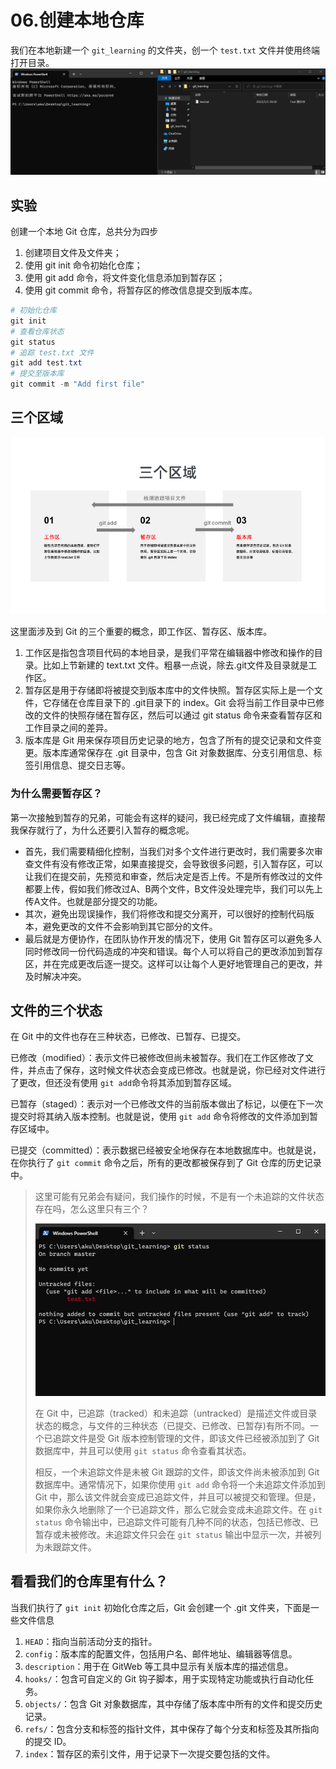 # 06.创建本地仓库

我们在本地新建一个 `git_learning` 的文件夹，创一个 `test.txt` 文件并使用终端打开目录。
![1](images/6-1.png)

## 实验

创建一个本地 Git 仓库，总共分为四步

1. 创建项目文件及文件夹；
2. 使用 git init 命令初始化仓库；
3. 使用 git add 命令，将文件变化信息添加到暂存区；
4. 使用 git commit 命令，将暂存区的修改信息提交到版本库。

```powershell
# 初始化仓库
git init
# 查看仓库状态
git status
# 追踪 test.txt 文件
git add test.txt
# 提交至版本库
git commit -m "Add first file"
```

## 三个区域

![2](images/6-2.png)

这里面涉及到 Git 的三个重要的概念，即工作区、暂存区、版本库。

1. 工作区是指包含项目代码的本地目录，是我们平常在编辑器中修改和操作的目录。比如上节新建的 text.txt 文件。粗暴一点说，除去.git文件及目录就是工作区。
2. 暂存区是用于存储即将被提交到版本库中的文件快照。暂存区实际上是一个文件，它存储在仓库目录下的 .git目录下的 index。Git 会将当前工作目录中已修改的文件的快照存储在暂存区，然后可以通过 git status 命令来查看暂存区和工作目录之间的差异。
3. 版本库是 Git 用来保存项目历史记录的地方，包含了所有的提交记录和文件变更。版本库通常保存在 .git 目录中，包含 Git 对象数据库、分支引用信息、标签引用信息、提交日志等。

### 为什么需要暂存区？

第一次接触到暂存的兄弟，可能会有这样的疑问，我已经完成了文件编辑，直接帮我保存就行了，为什么还要引入暂存的概念呢。

- 首先，我们需要精细化控制，当我们对多个文件进行更改时，我们需要多次审查文件有没有修改正常，如果直接提交，会导致很多问题，引入暂存区，可以让我们在提交前，先预览和审查，然后决定是否上传。不是所有修改过的文件都要上传，假如我们修改过A、B两个文件，B文件没处理完毕，我们可以先上传A文件。也就是部分提交的功能。
- 其次，避免出现误操作，我们将修改和提交分离开，可以很好的控制代码版本，避免更改的文件不会影响到其它部分的文件。
- 最后就是方便协作，在团队协作开发的情况下，使用 Git 暂存区可以避免多人同时修改同一份代码造成的冲突和错误。每个人可以将自己的更改添加到暂存区，并在完成更改后逐一提交。这样可以让每个人更好地管理自己的更改，并及时解决冲突。

## 文件的三个状态

在 Git 中的文件也存在三种状态，已修改、已暂存、已提交。

已修改（modified）：表示文件已被修改但尚未被暂存。我们在工作区修改了文件，并点击了保存，这时候文件状态会变成已修改。也就是说，你已经对文件进行了更改，但还没有使用 `git add`命令将其添加到暂存区域。

已暂存（staged）：表示对一个已修改文件的当前版本做出了标记，以便在下一次提交时将其纳入版本控制。也就是说，使用 `git add` 命令将修改的文件添加到暂存区域中。

已提交（committed）：表示数据已经被安全地保存在本地数据库中。也就是说，在你执行了 `git commit` 命令之后，所有的更改都被保存到了 Git 仓库的历史记录中。

>这里可能有兄弟会有疑问，我们操作的时候，不是有一个未追踪的文件状态存在吗，怎么这里只有三个？
>
>![3](images/6-3.png)
>
>在 Git 中，已追踪（tracked）和未追踪（untracked）是描述文件或目录状态的概念，与文件的三种状态（已提交、已修改、已暂存)有所不同。一个已追踪文件是受 Git 版本控制管理的文件，即该文件已经被添加到了 Git 数据库中，并且可以使用 `git status` 命令查看其状态。
>
>相反，一个未追踪文件是未被 Git 跟踪的文件，即该文件尚未被添加到 Git 数据库中。通常情况下，如果你使用 `git add` 命令将一个未追踪文件添加到 Git 中，那么该文件就会变成已追踪文件，并且可以被提交和管理。但是，如果你永久地删除了一个已追踪文件，那么它就会变成未追踪文件。在 `git status` 命令输出中，已追踪文件可能有几种不同的状态，包括已修改、已暂存或未被修改。未追踪文件只会在 `git status` 输出中显示一次，并被列为未跟踪文件。

## 看看我们的仓库里有什么？

当我们执行了 `git init` 初始化仓库之后，Git 会创建一个 .git 文件夹，下面是一些文件信息

1. `HEAD`：指向当前活动分支的指针。
2. `config`：版本库的配置文件，包括用户名、邮件地址、编辑器等信息。
3. `description`：用于在 GitWeb 等工具中显示有关版本库的描述信息。
4. `hooks/`：包含可自定义的 Git 钩子脚本，用于实现特定功能或执行自动化任务。
5. `objects/`：包含 Git 对象数据库，其中存储了版本库中所有的文件和提交历史记录。
6. `refs/`：包含分支和标签的指针文件，其中保存了每个分支和标签及其所指向的提交 ID。
7. `index`：暂存区的索引文件，用于记录下一次提交要包括的文件。